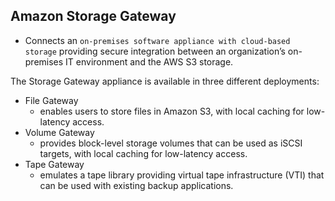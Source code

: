 Amazon Storage Gateway
---

- Connects an `on-premises software appliance with cloud-based storage` providing secure integration between an organization’s on-premises IT environment and the AWS S3 storage.

The Storage Gateway appliance is available in three different deployments:

- File Gateway
  - enables users to store files in Amazon S3, with local caching for low-latency access.
- Volume Gateway
  - provides block-level storage volumes that can be used as iSCSI targets, with local caching for low-latency access.
- Tape Gateway
  - emulates a tape library providing virtual tape infrastructure (VTI) that can be used with existing backup applications.

